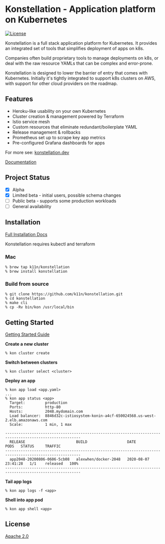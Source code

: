# Konstellation - Application platform on Kubernetes

[![License](http://img.shields.io/:license-apache-blue.svg)](http://www.apache.org/licenses/LICENSE-2.0.html)

Konstellation is a full stack application platform for Kubernetes. It provides an integrated set of tools that simplifies deployment of apps on k8s.

Companies often build proprietary tools to manage deployments on k8s, or deal with the raw resource YAMLs that can be complex and error-prone.

Konstellation is designed to lower the barrier of entry that comes with Kubernetes. Initially it's tightly integrated to support k8s clusters on AWS, with support for other cloud providers on the roadmap.

## Features

* Heroku-like usability on your own Kubernetes
* Cluster creation & management powered by Terraform
* Istio service mesh
* Custom resources that eliminate redundant/boilerplate YAML
* Release management & rollbacks
* Prometheus set up to scrape key app metrics
* Pre-configured Grafana dashboards for apps

For more see: [konstellation.dev](https://konstellation.dev)

[Documentation](https://konstellation.dev/docs/konstellation/introduction)

## Project Status

- [x] Alpha
- [x] Limited beta - initial users, possible schema changes
- [ ] Public beta - supports some production workloads
- [ ] General availability

## Installation

[Full Installation Docs](https://konstellation.dev/docs/)

Konstellation requires kubectl and terraform

### Mac

```
% brew tap k11n/konstellation
% brew install konstellation
```

### Build from source

```
% git clone https://github.com/k11n/konstellation.git
% cd konstellation
% make cli
% cp -Rv bin/kon /usr/local/bin
```

## Getting Started

[Getting Started Guide](https://konstellation.dev/docs/getting-started/deploy)

**Create a new cluster**

```
% kon cluster create
```

**Switch between clusters**

```
% kon cluster select <cluster>
```

**Deploy an app**

```
% kon app load <app.yaml>
...
% kon app status <app>
  Target:         production
  Ports:          http-80
  Hosts:          2048.mydomain.com
  Load balancer:  8846d32c-istiosystem-konin-a4cf-650024568.us-west-2.elb.amazonaws.com
  Scale:          1 min, 1 max

--------------------------------------------------------------------------------------------------------
  RELEASE                       BUILD                  DATE                  PODS   STATUS     TRAFFIC
--------------------------------------------------------------------------------------------------------
  app2048-20200806-0606-5cb08   alexwhen/docker-2048   2020-08-07 23:41:28   1/1    released   100%
--------------------------------------------------------------------------------------------------------
```

**Tail app logs**

```
% kon app logs -f <app>
```

**Shell into app pod**

```
% kon app shell <app>
```

## License

[Apache 2.0](LICENSE.txt)
